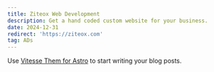 ```yaml
---
title: Ziteox Web Development
description: Get a hand coded custom website for your business.
date: 2024-12-31
redirect: 'https://ziteox.com'
tag: ADs
---
```


Use [Vitesse Them for Astro](https://astro.build/themes/details/vitesse-theme-for-astro/) to start writing your blog posts.
